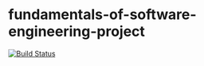 # fundamentals-of-software-engineering-project

[![Build Status](https://cloud.drone.io/api/badges/MMShep97/fundamentals-of-software-engineering-project/status.svg)](https://cloud.drone.io/MMShep97/fundamentals-of-software-engineering-project)
